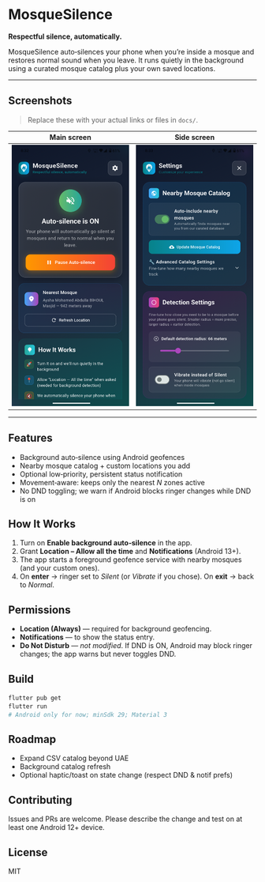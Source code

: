 

# MosqueSilence

**Respectful silence, automatically.**

MosqueSilence auto‑silences your phone when you’re inside a mosque and restores normal sound when you leave. It runs quietly in the background using a curated mosque catalog plus your own saved locations.

---

## Screenshots

> Replace these with your actual links or files in `docs/`.

| Main screen | Side screen |
|---|---|
| ![Home screen](screenshots/home.png) | ![Settings screen](screenshots/settings.png) |
---

## Features

- Background auto‑silence using Android geofences
- Nearby mosque catalog + custom locations you add
- Optional low‑priority, persistent status notification
- Movement‑aware: keeps only the nearest *N* zones active
- No DND toggling; we warn if Android blocks ringer changes while DND is on

## How It Works

1. Turn on **Enable background auto‑silence** in the app.
2. Grant **Location – Allow all the time** and **Notifications** (Android 13+).
3. The app starts a foreground geofence service with nearby mosques (and your custom ones).
4. On **enter** → ringer set to *Silent* (or *Vibrate* if you chose). On **exit** → back to *Normal*.

## Permissions

- **Location (Always)** — required for background geofencing.
- **Notifications** — to show the status entry.
- **Do Not Disturb** — *not modified*. If DND is ON, Android may block ringer changes; the app warns but never toggles DND.

## Build

```bash
flutter pub get
flutter run
# Android only for now; minSdk 29; Material 3
```

## Roadmap

- Expand CSV catalog beyond UAE
- Background catalog refresh
- Optional haptic/toast on state change (respect DND & notif prefs)

## Contributing

Issues and PRs are welcome. Please describe the change and test on at least one Android 12+ device.

## License

MIT

